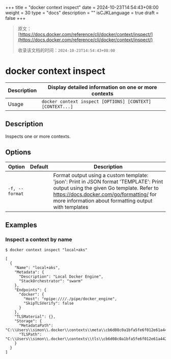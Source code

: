 +++
title = "docker context inspect"
date = 2024-10-23T14:54:43+08:00
weight = 30
type = "docs"
description = ""
isCJKLanguage = true
draft = false
+++

> 原文：[https://docs.docker.com/reference/cli/docker/context/inspect/](https://docs.docker.com/reference/cli/docker/context/inspect/)
>
> 收录该文档的时间：`2024-10-23T14:54:43+08:00`

# docker context inspect

| Description | Display detailed information on one or more contexts      |
| :---------- | --------------------------------------------------------- |
| Usage       | `docker context inspect [OPTIONS] [CONTEXT] [CONTEXT...]` |

## Description

Inspects one or more contexts.

## Options

| Option         | Default | Description                                                  |
| -------------- | ------- | ------------------------------------------------------------ |
| `-f, --format` |         | Format output using a custom template: 'json': Print in JSON format 'TEMPLATE': Print output using the given Go template. Refer to https://docs.docker.com/go/formatting/ for more information about formatting output with templates |

## Examples

### Inspect a context by name



```console
$ docker context inspect "local+aks"

[
  {
    "Name": "local+aks",
    "Metadata": {
      "Description": "Local Docker Engine",
      "StackOrchestrator": "swarm"
    },
    "Endpoints": {
      "docker": {
        "Host": "npipe:////./pipe/docker_engine",
        "SkipTLSVerify": false
      }
    },
    "TLSMaterial": {},
    "Storage": {
      "MetadataPath": "C:\\Users\\simon\\.docker\\contexts\\meta\\cb6d08c0a1bfa5fe6f012e61a442788c00bed93f509141daff05f620fc54ddee",
      "TLSPath": "C:\\Users\\simon\\.docker\\contexts\\tls\\cb6d08c0a1bfa5fe6f012e61a442788c00bed93f509141daff05f620fc54ddee"
    }
  }
]
```
